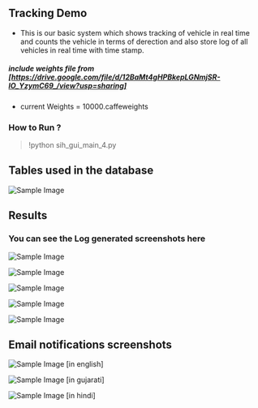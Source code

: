 ## Tracking Demo
* This is our basic system which shows tracking of vehicle in real time and counts the vehicle in terms of derection and also store log of all vehicles in real time with time stamp.

##### include weights file from [https://drive.google.com/file/d/12BaMt4gHPBkepLGNmjSR-lO_YzymC69_/view?usp=sharing]
* current Weights = 10000.caffeweights
### How to Run ?
> !python sih_gui_main_4.py

## Tables used in the database
![Sample Image](https://user-images.githubusercontent.com/58988696/89214854-33b5c900-d5e5-11ea-8b2a-d5f1c834dd7d.JPG)

## Results
### You can see the Log generated screenshots here
![Sample Image](https://user-images.githubusercontent.com/58988696/89214877-3ca69a80-d5e5-11ea-97ab-26c647da4bd7.JPG)

![Sample Image](https://user-images.githubusercontent.com/58988696/89214861-36182300-d5e5-11ea-8176-fb5b23d70377.JPG)

![Sample Image](https://user-images.githubusercontent.com/58988696/89214864-37e1e680-d5e5-11ea-965c-25249aa1df51.JPG)

![Sample Image](https://user-images.githubusercontent.com/58988696/89214868-39131380-d5e5-11ea-9c50-a3871520f788.JPG)

![Sample Image](https://user-images.githubusercontent.com/58988696/89214871-3a444080-d5e5-11ea-83d6-305c79cb984c.JPG)

## Email notifications screenshots
![Sample Image](https://user-images.githubusercontent.com/58988696/89216281-bc356900-d5e7-11ea-8d6a-4ac4200398df.jpg)  [in english]

![Sample Image](https://user-images.githubusercontent.com/58988696/89216292-c0fa1d00-d5e7-11ea-9a55-545a0d3363a0.jpg)  [in gujarati]

![Sample Image](https://user-images.githubusercontent.com/58988696/89216296-c22b4a00-d5e7-11ea-9b06-049a53b0b3af.jpg)  [in hindi]

